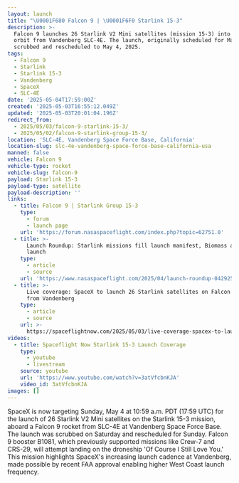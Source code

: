 ```yaml
---
layout: launch
title: "\U0001F680 Falcon 9 | \U0001F6F0 Starlink 15-3"
description: >-
  Falcon 9 launches 26 Starlink V2 Mini satellites (mission 15-3) into low Earth
  orbit from Vandenberg SLC-4E. The launch, originally scheduled for May 3, was
  scrubbed and rescheduled to May 4, 2025.
tags:
  - Falcon 9
  - Starlink
  - Starlink 15-3
  - Vandenberg
  - SpaceX
  - SLC-4E
date: '2025-05-04T17:59:00Z'
created: '2025-05-03T16:55:12.049Z'
updated: '2025-05-03T20:01:04.196Z'
redirect_from:
  - 2025/05/03/falcon-9-starlink-15-3/
  - 2025/05/02/falcon-9-starlink-group-15-3/
location: 'SLC-4E, Vandenberg Space Force Base, California'
location-slug: slc-4e-vandenberg-space-force-base-california-usa
manned: false
vehicle: Falcon 9
vehicle-type: rocket
vehicle-slug: falcon-9
payload: Starlink 15-3
payload-type: satellite
payload-description: ''
links:
  - title: Falcon 9 | Starlink Group 15-3
    type:
      - forum
      - launch page
    url: 'https://forum.nasaspaceflight.com/index.php?topic=62751.0'
  - title: >-
      Launch Roundup: Starlink missions fill launch manifest, Biomass and Alpha
      launch
    type:
      - article
      - source
    url: 'https://www.nasaspaceflight.com/2025/04/launch-roundup-042925/'
  - title: >-
      Live coverage: SpaceX to launch 26 Starlink satellites on Falcon 9 rocket
      from Vandenberg
    type:
      - article
      - source
    url: >-
      https://spaceflightnow.com/2025/05/03/live-coverage-spacex-to-launch-26-starlink-satellites-on-falcon-9-rocket-from-vandenberg/
videos:
  - title: Spaceflight Now Starlink 15-3 Launch Coverage
    type:
      - youtube
      - livestream
    source: youtube
    url: 'https://www.youtube.com/watch?v=3atVfcbnKJA'
    video_id: 3atVfcbnKJA
images: []
---
```

SpaceX is now targeting Sunday, May 4 at 10:59 a.m. PDT (17:59 UTC) for the launch of 26 Starlink V2 Mini satellites on the Starlink 15-3 mission, aboard a Falcon 9 rocket from SLC-4E at Vandenberg Space Force Base. The launch was scrubbed on Saturday and rescheduled for Sunday. Falcon 9 booster B1081, which previously supported missions like Crew-7 and CRS-29, will attempt landing on the droneship 'Of Course I Still Love You.' This mission highlights SpaceX's increasing launch cadence at Vandenberg, made possible by recent FAA approval enabling higher West Coast launch frequency.
